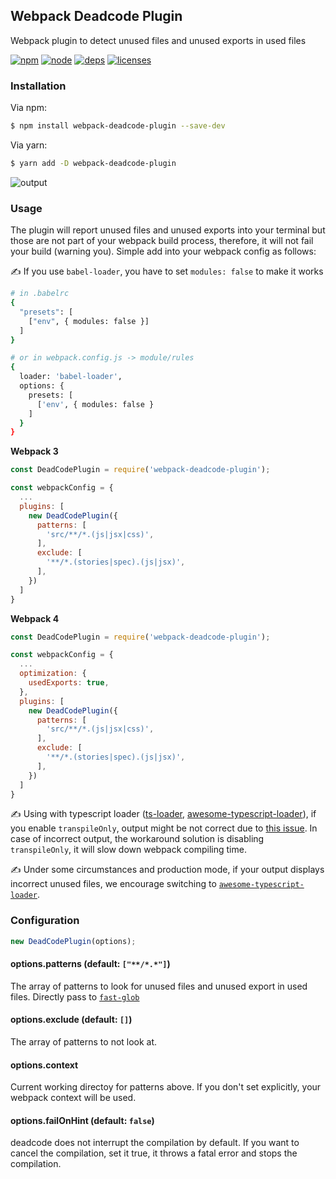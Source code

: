 ## Webpack Deadcode Plugin

Webpack plugin to detect unused files and unused exports in used files

[![npm][npm]][npm-url]
[![node][node]][node-url]
[![deps][deps]][deps-url]
[![licenses][licenses]][licenses-url]

### Installation

Via npm:

```bash
$ npm install webpack-deadcode-plugin --save-dev
```

Via yarn:

```bash
$ yarn add -D webpack-deadcode-plugin
```

![output](https://i.imgur.com/3Ll49Pj.png)

### Usage

The plugin will report unused files and unused exports into your terminal but those are not part of your webpack build process, therefore, it will not fail your build (warning you). Simple add into your webpack config as follows:

✍️ If you use `babel-loader`, you have to set `modules: false` to make it works

```bash
# in .babelrc
{
  "presets": [
    ["env", { modules: false }]
  ]
}

# or in webpack.config.js -> module/rules
{
  loader: 'babel-loader',
  options: {
    presets: [
      ['env', { modules: false }
    ]
  }
}
```

**Webpack 3**

```js
const DeadCodePlugin = require('webpack-deadcode-plugin');

const webpackConfig = {
  ...
  plugins: [
    new DeadCodePlugin({
      patterns: [
        'src/**/*.(js|jsx|css)',
      ],
      exclude: [
        '**/*.(stories|spec).(js|jsx)',
      ],
    })
  ]
}
```

**Webpack 4**

```js
const DeadCodePlugin = require('webpack-deadcode-plugin');

const webpackConfig = {
  ...
  optimization: {
    usedExports: true,
  },
  plugins: [
    new DeadCodePlugin({
      patterns: [
        'src/**/*.(js|jsx|css)',
      ],
      exclude: [
        '**/*.(stories|spec).(js|jsx)',
      ],
    })
  ]
}
```

✍️ Using with typescript loader ([ts-loader](https://github.com/TypeStrong/ts-loader), [awesome-typescript-loader](https://github.com/s-panferov/awesome-typescript-loader)), if you enable `transpileOnly`, output might be not correct due to [this issue](https://github.com/TypeStrong/ts-loader/issues/783). In case of incorrect output, the workaround solution is disabling `transpileOnly`, it will slow down webpack compiling time.

✍ Under some circumstances and production mode, if your output displays incorrect unused files, we encourage switching to [`awesome-typescript-loader`](https://github.com/s-panferov/awesome-typescript-loader).

### Configuration

```js
new DeadCodePlugin(options);
```

#### options.patterns (default: `["**/*.*"]`)

The array of patterns to look for unused files and unused export in used files. Directly pass to [`fast-glob`](https://github.com/mrmlnc/fast-glob)

#### options.exclude (default: `[]`)

The array of patterns to not look at.

#### options.context

Current working directoy for patterns above. If you don't set explicitly, your webpack context will be used.

#### options.failOnHint (default: `false`)

deadcode does not interrupt the compilation by default. If you want to cancel the compilation, set it true, it throws a fatal error and stops the compilation.

[npm]: https://img.shields.io/npm/v/webpack-deadcode-plugin.svg
[npm-url]: https://npmjs.com/package/webpack-deadcode-plugin
[node]: https://img.shields.io/node/v/webpack-deadcode-plugin.svg
[node-url]: https://nodejs.org
[deps]: https://img.shields.io/david/MQuy/webpack-deadcode-plugin.svg
[deps-url]: https://david-dm.org/MQuy/webpack-deadcode-plugin
[licenses]: https://img.shields.io/github/license/MQuy/webpack-deadcode-plugin.svg
[licenses-url]: https://github.com/MQuy/webpack-deadcode-plugin/blob/master/LICENSE
